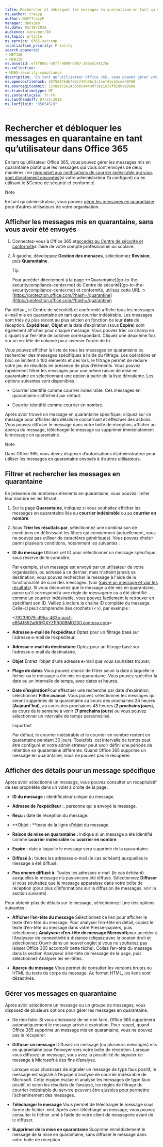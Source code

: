```yaml
---
title: Rechercher et débloquer les messages en quarantaine en tant qu’utilisateur dans Office 365
ms.author: tracyp
author: MSFTTracyP
manager: dansimp
ms.date: 05/19/2018
audience: Consumer/IW
ms.topic: article
ms.service: O365-seccomp
localization_priority: Priority
search.appverid:
- MET150
- MEW150
ms.assetid: efff08ec-68ff-4099-89b7-266e3c4817be
ms.collection:
- M365-security-compliance
description: 'En tant qu’utilisateur Office 365, vous pouvez gérer votre propre courrier indésirable mis en quarantaine de deux manières : en répondant aux notifications de courrier indésirable qui vous sont directement envoyées (si votre administrateur l’a configuré) ou en utilisant la fonction de quarantaine du courrier indésirable dans le &amp;Centre de sécurité et conformité.'
ms.openlocfilehash: 20758876dbfe51f47d66c3c1eef4dcb3cee49768
ms.sourcegitcommit: 33c8e9c16143650ca443d73e91631f9180a9268e
ms.translationtype: HT
ms.contentlocale: fr-FR
ms.lasthandoff: 07/25/2019
ms.locfileid: "35854578"
---
```

# <a name="find-and-release-quarantined-messages-as-a-user-in-office-365"></a>Rechercher et débloquer les messages en quarantaine en tant qu’utilisateur dans Office 365

En tant qu’utilisateur Office 365, vous pouvez gérer les messages mis en quarantaine plutôt que les messages qui vous sont envoyés de deux manières : en [répondant aux notifications de courrier indésirable qui vous sont directement envoyées](use-spam-notifications-to-release-and-report-quarantined-messages.md)(si votre administrateur l’a configuré) ou en utilisant le &amp;Centre de sécurité et conformité. 
  
> [!NOTE]
> En tant qu’administrateur, vous pouvez [gérer les messages en quarantaine](manage-quarantined-messages-and-files.md) pour d’autres utilisateurs de votre organisation. 
  
## <a name="view-messages-that-were-sent-to-quarantine-instead-of-to-you"></a>Afficher les messages mis en quarantaine, sans vous avoir été envoyés

1. Connectez-vous à Office 365 et[accédez au Centre de sécurité et conformité](go-to-the-securitycompliance-center.md)à l’aide de votre compte professionnel ou scolaire. 
    
2. À gauche, développez **Gestion des menaces**, sélectionnez **Révision**, puis **Quarantaine**.
    
    > [!TIP]
    > Pour accéder directement à la page **Quarantaine](go-to-the-securitycompliance-center.md) du Centre de sécurité](go-to-the-securitycompliance-center.md) et conformité, utilisez cette URL :> [https://protection.office.com/?hash=/quarantine](https://protection.office.com/?hash=/quarantine)
  
Par défaut, le Centre de sécurité&amp; et conformité affiche tous les messages e-mail mis en quarantaine en tant que courrier indésirable. Les messages sont triés du plus récent au plus ancien en fonction de leur **date** de réception. **Expéditeur**, **Objet** et la date d’expiration (sous **Expire**) sont également affichés pour chaque message. Vous pouvez trier un champ en cliquant sur l’en-tête de colonne correspondant. Cliquez une deuxième fois sur un en-tête de colonne pour inverser l’ordre de tri. 
  
Vous pouvez afficher la liste de tous les messages en quarantaine ou rechercher des messages spécifiques à l’aide du filtrage. Les opérations en bloc se limitent à 100 éléments et dès lors, le filtrage permet de réduire votre jeu de résultats en présence de plus d’éléments. Vous pouvez rapidement filtrer les messages pour une même raison de mise en quarantaine en sélectionnant une option à partir de la liste déroulante. Les options suivantes sont disponibles : 
  
- Courrier identifié comme courrier indésirable. Ces messages en quarantaine s’affichent par défaut.
    
- Courrier identifié comme courrier en nombre.
    
Après avoir trouvé un message en quarantaine spécifique, cliquez sur ce message pour afficher des détails le concernant et effectuer des actions. Vous pouvez diffuser le message dans votre boîte de réception, afficher un aperçu du message, télécharger le message ou supprimer immédiatement le message en quarantaine.
  
> [!NOTE]
> Dans Office 365, vous devez disposer d’autorisations d’administrateur pour utiliser les messages en quarantaine envoyés à d’autres utilisateurs. 
  
## <a name="to-filter-and-find-quarantined-messages"></a>Filtrer et rechercher les messages en quarantaine

En présence de nombreux éléments en quarantaine, vous pouvez limiter leur nombre en les filtrant.
  
1. Sur la page **Quarantaine**, indiquez si vous souhaitez afficher les messages en quarantaine liés au **courrier indésirable** ou au **courrier en nombre**. 
    
2. Sous **Trier les résultats par**, sélectionnez une combinaison de conditions en définissant les filtres qui conviennent (actuellement, vous ne pouvez pas utiliser de caractères génériques). Vous pouvez choisir parmi plusieurs conditions, notamment les suivantes :
    
  - **ID du message** Utilisez cet ID pour sélectionner un message spécifique, sous réserve de le connaître. 
    
    Par exemple, si un message est envoyé par un utilisateur de votre organisation, ou adressé à ce dernier, mais n'atteint jamais sa destination, vous pouvez rechercher le message à l'aide de la fonctionnalité de suivi des messages. (voir [Suivre un message et voir les résultats](https://go.microsoft.com/fwlink/?LinkId=799737)). Si vous découvrez que le message a été mis en quarantaine, parce qu'il correspond à une règle de messagerie ou a été identifié comme un courrier indésirable, vous pouvez facilement le retrouver en spécifiant son ID. Veillez à inclure la chaîne ID complète du message. Celle-ci peut comprendre des crochets (\<\>), par exemple : 
    
    \<79239079-d95a-483a-aacf-e954f592a0f6@XYZPR00BM0200.contoso.com\>
    
  - **Adresse e-mail de l’expéditeur** Optez pour un filtrage basé sur l’adresse e-mail de l’expéditeur. 
    
  - **Adresse e-mail du destinataire** Optez pour un filtrage basé sur l’adresse e-mail du destinataire. 
    
  - **Objet** Entrez l’objet d’une adresse e-mail que vous souhaitez trouver. 
    
  - **Plage de dates** Vous pouvez choisir de filtrer selon la date à laquelle le fichier ou le message a été mis en quarantaine. Vous pouvez spécifier la date ou un intervalle de temps, avec dates et heures. 
    
  - **Date d’expiration**Pour effectuer une recherche par date d’expiration, sélectionnez **Filtre avancé**. Vous pouvez sélectionner les messages qui seront supprimés de la quarantaine au cours des prochaines 24 heures (**Aujourd’hui**), au cours des prochaines 48 heures (**2 prochains jours**), au cours de la semaine à venir (**7 prochains jours**) ou vous pouvez sélectionner un intervalle de temps personnalisé.
    
    > [!IMPORTANT]
    > Par défaut, le courrier indésirable et le courrier en nombre restent en quarantaine pendant 30 jours. Toutefois, cet intervalle de temps peut être configuré et votre administrateur peut avoir défini une période de rétention en quarantaine différente. Quand Office 365 supprime un message en quarantaine, vous ne pouvez pas le récupérer. 
  
## <a name="view-details-for-a-specific-message"></a>Afficher des détails pour un message spécifique

Après avoir sélectionné un message, vous pouvez consulter un récapitulatif de ses propriétés dans un volet à droite de la page.
  
- **ID du message :** identificateur unique du message. 
    
- **Adresse de l’expéditeur :**. personne qui a envoyé le message. 
    
- **Reçu :** date de réception du message. 
    
- **Objet : **texte de la ligne d’objet du message. 
    
- **Raison de mise en quarantaine :** indique si un message a été identifié comme **courrier indésirable** ou **courrier en nombre**.
    
- **Expire :** date à laquelle le message sera supprimé de la quarantaine. 
    
- **Diffusé à :** toutes les adresses e-mail (le cas échéant) auxquelles le message a été diffusé. 
    
- **Pas encore diffusé à**. Toutes les adresses e-mail (le cas échéant) auxquelles le message n’a pas encore été diffusé. Sélectionnez **Diffuser** si vous souhaitez que le message apparaisse dans votre boîte de réception (pour plus d’informations sur la diffusion de messages, voir la section suivante). 
    
Pour obtenir plus de détails sur le message, sélectionnez l’une des options suivantes :
  
- **Afficher l’en-tête du message** Sélectionnez ce lien pour afficher le texte d’en-tête du message. Pour analyser l’en-tête en détail, copiez le texte d’en-tête du message dans votre Presse-papiers, puis sélectionnez **Analyseur d’en-tête de message Microsoft**pour accéder à l’Analyseur de connectivité à distance (cliquez avec le bouton droit et sélectionnez Ouvrir dans un nouvel onglet si vous ne souhaitez pas laisser Office 365 accomplir cette tâche). Collez l’en-tête du message dans la section Analyseur d’en-tête de message de la page, puis sélectionnez Analyser les en-têtes. 
    
- **Aperçu du message** Vous permet de consulter les versions brutes ou HTML du texte du corps du message. Au format HTML, les liens sont désactivés. 
    
## <a name="manage-your-quarantined-messages"></a>Gérer vos messages en quarantaine

Après avoir sélectionné un message ou un groupe de messages, vous disposez de plusieurs options pour gérer les messages en quarantaine.
  
- Ne rien faire. Si vous choisissez de ne rien faire, Office 365 supprimera automatiquement le message arrivé à expiration. Pour rappel, quand Office 365 supprime un message mis en quarantaine, vous ne pouvez pas le récupérer.
    
- **Diffuser un message** Diffusez un message (ou plusieurs messages) mis en quarantaine pour l’envoyer vers votre boîte de réception. Lorsque vous diffusez un message, vous avez la possibilité de signaler ce message à Microsoft à des fins d’analyse. 
    
    Lorsque vous choisissez de signaler un message de type faux positif, le message est signalé à l’équipe d’analyse de courrier indésirable de Microsoft. Cette équipe évalue et analyse les messages de type faux positif, et selon les résultats de l’analyse, les règles de filtrage du courrier indésirable du service peuvent être ajustées pour permettre l’acheminement des messages.
    
- **Télécharger le message** Vous permet de télécharger le message sous forme de fichier .eml. Après avoir téléchargé un message, vous pouvez consulter le fichier .eml à l’aide de votre client de messagerie avant de le diffuser. 
    
- **Supprimer de la mise en quarantaine** Supprime immédiatement le message de la mise en quarantaine, sans diffuser le message dans votre boîte de réception. 
    


